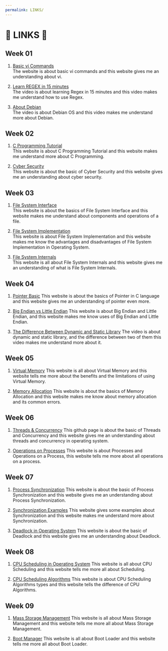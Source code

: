 ```yaml
---
permalink: LINKS/
---
```


# 🌸 LINKS 🌸

## Week 01

1. [Basic vi Commands](https://www.cs.colostate.edu/helpdocs/vi.html)<br>
    The website is about basic vi commands and this website gives me an understanding about vi.
 
2. [Learn REGEX in 15 minutes](https://youtu.be/bgBWp9EIlMM)<br>
    The video is about learning Regex in 15 minutes and this video makes me understand how to use Regex.
 
3. [About Debian](https://www.debian.org/intro/about)<br>
    The video is about Debian OS and this video makes me understand more about Debian.

## Week 02

1. [C Programming Tutorial](https://www.tutorialspoint.com/cprogramming/index.htm)<br>
    This website is about C Programming Tutorial and this website makes me understand more about C Programming.

2. [Cyber Security](https://www.itgovernance.co.uk/what-is-cybersecurity)<br>
    This website is about the basic of Cyber Security and this website gives me an understanding about cyber security.

## Week 03

1. [File System Interface](https://www.w3schools.in/operating-system/file-system-interface)<br>
    This website is about the basics of File System Interface and this website makes me understand about components and operations of a file.

2. [File System Implementation](https://www.geeksforgeeks.org/file-system-implementation-in-operating-system/)<br>
    This website is about File System Implementation and this website makes me know the advantages and disadvantages of File System Implementation in Operating System.

3. [File System Internals](https://www.netbsd.org/docs/internals/en/chap-file-system.html)<br>
    This website is all about File System Internals and this website gives me an understanding of what is File System Internals.

## Week 04

1. [Pointer Basic](http://www.cs.fsu.edu/~myers/cgs4406/notes/pointers.html)
    This website is about the basics of Pointer in C language and this website gives me an understanding of pointer even more.

2. [Big Endian vs Little Endian](https://www.techtarget.com/searchnetworking/definition/big-endian-and-little-endian)
    This website is about Big Endian and Little Endian, and this website makes me know uses of Big Endian and Little Endian.

3. [The Difference Between Dynamic and Static Library](https://www.youtube.com/watch?v=Jzh4ZULXsvo)
    The video is about dynamic and static library, and the difference between two of them this video makes me understand more about it.

## Week 05

1. [Virtual Memory](https://www.techtarget.com/searchstorage/definition/virtual-memory)
    This website is all about Virtual Memory and this website tells me more about the benefits and the limitations of using Virtual Memory.

2. [Memory Allocation](https://www.baeldung.com/cs/memory-allocation)
    This website is about the basics of Memory Allocation and this website makes me know about memory allocation and its common errors.

## Week 06

1. [Threads & Concurrency](https://applied-programming.github.io/Operating-Systems-Notes/3-Threads-and-Concurrency/)
    This github page is about the basic of Threads and Concurrency and this website gives me an understanding about threads and concurrency in operating system.

2. [Operations on Processes](https://www.geeksforgeeks.org/operations-on-processes/)
    This website is about Processes and Operations on a Process, this website tells me more about all operations on a process.

## Week 07

1. [Process Synchronization](https://www.geeksforgeeks.org/introduction-of-process-synchronization/)
    This website is about the basic of Process Synchronization and this website gives me an understanding about Process Synchronization.

2. [Synchronization Examples](https://users.cs.duke.edu/~chase/systems/sync-examples.html)
    This website gives some examples about Synchronization and this website makes me understand more about Synchronization.

3. [Deadlock in Operating System](https://www.geeksforgeeks.org/introduction-of-deadlock-in-operating-system/)
    This website is about the basic of Deadlock and this website gives me an understanding about Deadlock.

## Week 08

1. [CPU Scheduling in Operating System](https://www.geeksforgeeks.org/cpu-scheduling-in-operating-systems/)
    This website is all about CPU Scheduling and this website tells me more all about Scheduling.

2. [CPU Scheduling Algorithms](https://iq.opengenus.org/types-of-cpu-scheduling-algorithms/)
    This website is about CPU Scheduling Algorithms types and this website tells the difference of CPU Algorithms.

## Week 09

1. [Mass Storage Management](https://www.tutorialspoint.com/Mass-Storage-Management)
    This website is all about Mass Storage Management and this website tells me more all about Mass Storage Management.

2. [Boot Manager](https://www.techtarget.com/searchdatacenter/definition/boot-loader-boot-manager#:~:text=A%20boot%20loader%2C%20also%20called,of%20a%20computer%20into%20memory.)
    This website is all about Boot Loader and this website tells me more all about Boot Loader.
